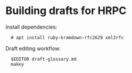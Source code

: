 # Building drafts for HRPC

Install dependencies:

      # apt install ruby-kramdown-rfc2629 xml2rfc

Draft editing workflow:

      $EDITOR draft-glossary.md
      makey
